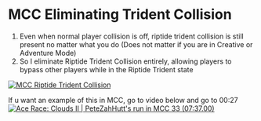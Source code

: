 # MCC Eliminating Trident Collision

1) Even when normal player collision is off, riptide trident collision is still present no matter what you do (Does not matter if you are in Creative or Adventure Mode)
2) So I eliminate Riptide Trident Collision entirely, allowing players to bypass other players while in the Riptide Trident state

[![MCC Riptide Trident Collision](https://i.imgur.com/6VcXdXH.png)](https://youtu.be/nm3o5NEhlcw "MCC Riptide Trident Collision")


If u want an example of this in MCC, go to video below and go to 00:27 
[![Ace Race: Clouds II | PeteZahHutt's run in MCC 33 (07:37.00)](https://static.wikia.nocookie.net/mcchampionship/images/9/9e/AR-Clouds2.png/revision/latest?cb=20230714171437)](https://www.youtube.com/watch?v=Ws1gMD7xxlk "Ace Race: Clouds II | PeteZahHutt's run in MCC 33 (07:37.00)")
